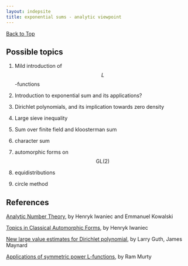 ```yaml
---
layout: indepsite
title: exponential sums - analytic viewpoint
---
```


[Back to Top](../expsum.md)


## Possible topics

1. Mild introduction of $$L$$-functions

2. Introduction to exponential sum and its applications?

4. Dirichlet polynomials, and its implication towards zero density

5. Large sieve inequality

6. Sum over finite field and kloosterman sum

7. character sum

8. automorphic forms on $$\mathrm{GL}(2)$$

9. equidistributions

10. circle method


## References

[Analytic Number Theory](https://bookstore.ams.org/view?ProductCode=COLL/53), by Henryk Iwaniec and Emmanuel Kowalski

[Topics in Classical Automorphic Forms](https://bookstore.ams.org/gsm-17), by Henryk Iwaniec

[New large value estimates for Dirichlet polynomial](https://arxiv.org/abs/2405.20552), by Larry Guth, James Maynard

[Applications of symmetric power L-functions](https://mast.queensu.ca/~murty/Murty.pdf), by Ram Murty
